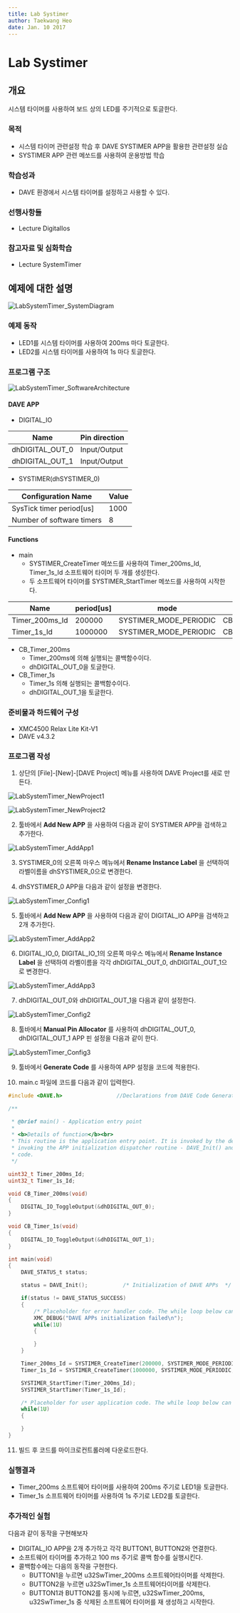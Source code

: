```yaml
---
title: Lab Systimer
author: Taekwang Heo
date: Jan. 10 2017
---
```


# Lab Systimer

## 개요
시스템 타이머를 사용하여 보드 상의 LED를 주기적으로 토글한다.

### 목적
* 시스템 타이머 관련설정 학습 후 DAVE SYSTIMER APP을 활용한 관련설정 실습
* SYSTIMER APP 관련 메쏘드를 사용하여 운용방법 학습

### 학습성과
* DAVE 환경에서 시스템 타이머를 설정하고 사용할 수 있다.

### 선행사항들
* Lecture DigitalIos

### 참고자료 및 심화학습
* Lecture SystemTimer

## 예제에 대한 설명

![LabSystemTimer_SystemDiagram](./images/LabSystemTimer_SystemDiagram.png)

### 예제 동작
* LED1를 시스템 타이머를 사용하여 200ms 마다 토글한다.
* LED2를 시스템 타이머를 사용하여 1s 마다 토글한다.

### 프로그램 구조
![LabSystemTimer_SoftwareArchitecture](./images/LabSystemTimer_SoftwareArchitecture.png)
#### DAVE APP
* DIGITAL_IO

| Name            | Pin direction |
|-----------------|---------------|
| dhDIGITAL_OUT_0 | Input/Output  |
| dhDIGITAL_OUT_1 | Input/Output  |

* SYSTIMER(dhSYSTIMER_0)

| Configuration Name        | Value |
|---------------------------|-------|
| SysTick timer period[us]  | 1000  |
| Number of software timers | 8     |

#### Functions
* main
    - SYSTIMER_CreateTimer 메쏘드를 사용하여 Timer_200ms_Id, Timer_1s_Id 소프트웨어 타이머 두 개를 생성한다.
    - 두 소프트웨어 타이머를 SYSTIMER_StartTimer 메쏘드를 사용하여 시작한다.

| Name           | period[us] | mode                   | callback       |
| -------------- | ---------- | ---------------------- | -------------- |
| Timer_200ms_Id | 200000     | SYSTIMER_MODE_PERIODIC | CB_Timer_200ms |
| Timer_1s_Id    | 1000000    | SYSTIMER_MODE_PERIODIC | CB_Timer_1s    |

* CB_Timer_200ms
    - Timer_200ms에 의해 실행되는 콜백함수이다.
    - dhDIGITAL_OUT_0을 토글한다.
* CB_Timer_1s
    - Timer_1s 의해 실행되는 콜백함수이다.
    - dhDIGITAL_OUT_1을 토글한다.

### 준비물과 하드웨어 구성
* XMC4500 Relax Lite Kit-V1
* DAVE v4.3.2

### 프로그램 작성
1. 상단의 [File]-[New]-[DAVE Project] 메뉴를 사용하여 DAVE Project를 새로 만든다.

  ![LabSystemTimer_NewProject1](./images/LabSystemTimer_NewProject1.png)

  ![LabSystemTimer_NewProject2](./images/LabSystemTimer_NewProject2.png)

2. 툴바에서 **Add New APP** 을 사용하여 다음과 같이 SYSTIMER APP을 검색하고 추가한다.

  ![LabSystemTimer_AddApp1](./images/LabSystemTimer_AddApp1.png)

3. SYSTIMER_0의 오른쪽 마우스 메뉴에서 **Rename Instance Label** 을 선택하여 라벨이름을 dhSYSTIMER_0으로 변경한다.

4. dhSYSTIMER_0 APP을 다음과 같이 설정을 변경한다.

  ![LabSystemTimer_Config1](./images/LabSystemTimer_Config1.png)

5. 툴바에서 **Add New APP** 을 사용하여 다음과 같이 DIGITAL_IO APP을 검색하고 2개 추가한다.

  ![LabSystemTimer_AddApp2](./images/LabSystemTimer_AddApp2.png)

6. DIGITAL_IO_0, DIGITAL_IO_1의 오른쪽 마우스 메뉴에서 **Rename Instance Label** 을 선택하여 라벨이름을 각각 dhDIGITAL_OUT_0, dhDIGITAL_OUT_1으로 변경한다.

  ![LabSystemTimer_AddApp3](./images/LabSystemTimer_AddApp3.png)

7. dhDIGITAL_OUT_0와 dhDIGITAL_OUT_1을 다음과 같이 설정한다.

  ![LabSystemTimer_Config2](./images/LabSystemTimer_Config2.png)

8. 툴바에서 **Manual Pin Allocator** 를 사용하여 dhDIGITAL_OUT_0, dhDIGITAL_OUT_1 APP 핀 설정을 다음과 같이 한다.

  ![LabSystemTimer_Config3](./images/LabSystemTimer_Config3.png)

9. 툴바에서 **Generate Code** 를 사용하여 APP 설정을 코드에 적용한다.

10. main.c 파일에 코드를 다음과 같이 입력한다.

```c
#include <DAVE.h>                 //Declarations from DAVE Code Generation (includes SFR declaration)

/**

 * @brief main() - Application entry point
 *
 * <b>Details of function</b><br>
 * This routine is the application entry point. It is invoked by the device startup code. It is responsible for
 * invoking the APP initialization dispatcher routine - DAVE_Init() and hosting the place-holder for user application
 * code.
 */

uint32_t Timer_200ms_Id;
uint32_t Timer_1s_Id;

void CB_Timer_200ms(void)
{
	DIGITAL_IO_ToggleOutput(&dhDIGITAL_OUT_0);
}

void CB_Timer_1s(void)
{
	DIGITAL_IO_ToggleOutput(&dhDIGITAL_OUT_1);
}

int main(void)
{
    DAVE_STATUS_t status;

    status = DAVE_Init();           /* Initialization of DAVE APPs  */

    if(status != DAVE_STATUS_SUCCESS)
    {
        /* Placeholder for error handler code. The while loop below can be replaced with an user error handler. */
        XMC_DEBUG("DAVE APPs initialization failed\n");
        while(1U)
        {

        }
    }

    Timer_200ms_Id = SYSTIMER_CreateTimer(200000, SYSTIMER_MODE_PERIODIC, (void*) CB_Timer_200ms, NULL);
    Timer_1s_Id = SYSTIMER_CreateTimer(1000000, SYSTIMER_MODE_PERIODIC, (void*) CB_Timer_1s, NULL);

    SYSTIMER_StartTimer(Timer_200ms_Id);
    SYSTIMER_StartTimer(Timer_1s_Id);

    /* Placeholder for user application code. The while loop below can be replaced with user application code. */
    while(1U)
    {

    }
}

```

11. 빌드 후 코드를 마이크로컨트롤러에 다운로드한다.

### 실행결과
* Timer_200ms 소프트웨어 타이머를 사용하여 200ms 주기로 LED1을 토글한다.
* Timer_1s 소프트웨어 타이머를 사용하여 1s 주기로 LED2를 토글한다.

### 추가적인 실험
다음과 같이 동작을 구현해보자

* DIGITAL_IO APP을 2개 추가하고 각각 BUTTON1, BUTTON2와 연결한다.
* 소프트웨어 타이머를 추가하고 100 ms 주기로 콜백 함수를 실행시킨다.
* 콜백함수에는 다음의 동작을 구현한다.
    - BUTTON1을 누르면 u32SwTimer_200ms 소프트웨어타이머를 삭제한다.
    - BUTTON2을 누르면 u32SwTimer_1s 소프트웨어타이머를 삭제한다.
    - BUTTON1과 BUTTON2를 동시에 누르면, u32SwTimer_200ms, u32SwTimer_1s 중 삭제된 소프트웨어 타이머를 재 생성하고 시작한다.
